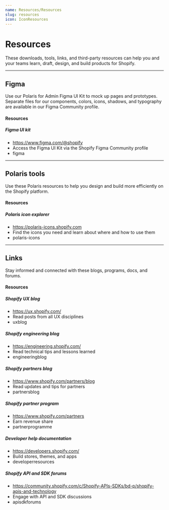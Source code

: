 ```yaml
---
name: Resources/Resources
slug: resources
icon: IconResources
---
```


# Resources

These downloads, tools, links, and third-party resources can help you and your teams
learn, draft, design, and build products for Shopify.

---

## Figma

Use our Polaris for Admin Figma UI Kit to mock up pages and prototypes. Separate files for our components, colors, icons, shadows, and typography are available in our Figma Community profile.

<!-- resources -->

#### Resources

##### Figma UI kit

- https://www.figma.com/@shopify
- Access the Figma UI Kit via the Shopify Figma Community profile
- figma

<!-- end -->

---

## Polaris tools

Use these Polaris resources to help you design and build more efficiently on the Shopify platform.

<!-- resources -->

#### Resources

##### Polaris icon explorer

- https://polaris-icons.shopify.com
- Find the icons you need and learn about where and how to use them
- polaris-icons

---

## Links

Stay informed and connected with these blogs, programs, docs, and forums.

<!-- resources -->

#### Resources

##### Shopify UX blog

- https://ux.shopify.com/
- Read posts from all UX disciplines
- uxblog

##### Shopify engineering blog

- https://engineering.shopify.com/
- Read technical tips and lessons learned
- engineeringblog

##### Shopify partners blog

- https://www.shopify.com/partners/blog
- Read updates and tips for partners
- partnersblog

##### Shopify partner program

- https://www.shopify.com/partners
- Earn revenue share
- partnerprogramme

##### Developer help documentation

- https://developers.shopify.com/
- Build stores, themes, and apps
- developerresources

##### Shopify API and SDK forums

- https://community.shopify.com/c/Shopify-APIs-SDKs/bd-p/shopify-apis-and-technology
- Engage with API and SDK discussions
- apisdkforums

<!-- end -->
